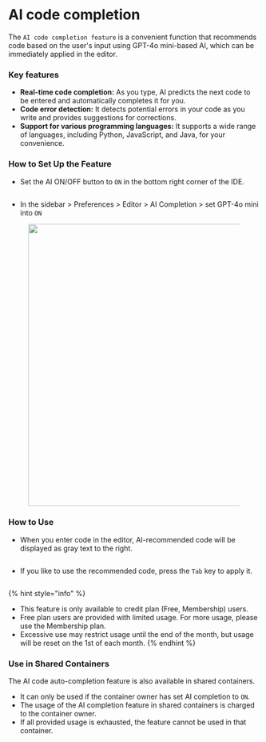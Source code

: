 # AI code completion

The `AI code completion feature` is a convenient function that recommends code based on the user's input using GPT-4o mini-based AI, which can be immediately applied in the editor.

### Key features <a href="#key-features" id="key-features"></a>

* **Real-time code completion:** As you type, AI predicts the next code to be entered and automatically completes it for you.
* **Code error detection:** It detects potential errors in your code as you write and provides suggestions for corrections.
* **Support for various programming languages:** It supports a wide range of languages, including Python, JavaScript, and Java, for your convenience.

### How to Set Up the Feature <a href="#how-to-set-up-the-feature" id="how-to-set-up-the-feature"></a>

* Set the AI ON/OFF button to `ON` in the bottom right corner of the IDE.

<figure><img src="https://help.goorm.io/~gitbook/image?url=https%3A%2F%2F2181851870-files.gitbook.io%2F%7E%2Ffiles%2Fv0%2Fb%2Fgitbook-x-prod.appspot.com%2Fo%2Fspaces%252F-Lq-Q9LciN1X9EABxGkt%252Fuploads%252FuwwMGC5o2AQaJG60udXW%252Fimage.png%3Falt%3Dmedia%26token%3D53ef1600-797a-4b3e-9b7a-a53b9f105454&#x26;width=768&#x26;dpr=4&#x26;quality=100&#x26;sign=b7beb6d5&#x26;sv=2" alt=""><figcaption></figcaption></figure>

* In the sidebar > Preferences > Editor > AI Completion > set GPT-4o mini into `ON`

<figure><img src="https://help.goorm.io/~gitbook/image?url=https%3A%2F%2F2181851870-files.gitbook.io%2F%7E%2Ffiles%2Fv0%2Fb%2Fgitbook-x-prod.appspot.com%2Fo%2Fspaces%252F-Lq-Q9LciN1X9EABxGkt%252Fuploads%252FqUYwLarmmlaGovTVLji4%252Fimage.png%3Falt%3Dmedia%26token%3Dd8bff85f-860f-46ab-9171-b7ec6a1946e1&#x26;width=768&#x26;dpr=4&#x26;quality=100&#x26;sign=3bdcec68&#x26;sv=2" alt="" width="563"><figcaption></figcaption></figure>

### How to Use <a href="#how-to-use" id="how-to-use"></a>

* When you enter code in the editor, AI-recommended code will be displayed as gray text to the right.

<figure><img src="https://help.goorm.io/~gitbook/image?url=https%3A%2F%2F2181851870-files.gitbook.io%2F%7E%2Ffiles%2Fv0%2Fb%2Fgitbook-x-prod.appspot.com%2Fo%2Fspaces%252F-Lq-Q9LciN1X9EABxGkt%252Fuploads%252F1nfnpHU0B6jDUbJVlNH6%252Fimage.png%3Falt%3Dmedia%26token%3D3867d563-0d41-4d55-ae1f-77d66b97c131&#x26;width=768&#x26;dpr=4&#x26;quality=100&#x26;sign=f89c19a0&#x26;sv=2" alt=""><figcaption></figcaption></figure>

* If you like to use the recommended code, press the `Tab` key to apply it.

<figure><img src="https://help.goorm.io/~gitbook/image?url=https%3A%2F%2F2181851870-files.gitbook.io%2F%7E%2Ffiles%2Fv0%2Fb%2Fgitbook-x-prod.appspot.com%2Fo%2Fspaces%252F-Lq-Q9LciN1X9EABxGkt%252Fuploads%252FFypAv8hZiblXTqh0XKuA%252Fimage.png%3Falt%3Dmedia%26token%3D87d51787-6fab-4a26-8e7b-96f017482fb2&#x26;width=768&#x26;dpr=4&#x26;quality=100&#x26;sign=e479f59c&#x26;sv=2" alt=""><figcaption></figcaption></figure>

{% hint style="info" %}
* This feature is only available to credit plan (Free, Membership) users.
* Free plan users are provided with limited usage. For more usage, please use the Membership plan.
* Excessive use may restrict usage until the end of the month, but usage will be reset on the 1st of each month.
{% endhint %}

### Use in Shared Containers <a href="#use-in-shared-containers" id="use-in-shared-containers"></a>

The AI code auto-completion feature is also available in shared containers.

* It can only be used if the container owner has set AI completion to `ON`.
* The usage of the AI completion feature in shared containers is charged to the container owner.
* If all provided usage is exhausted, the feature cannot be used in that container.
